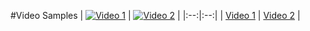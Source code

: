 #Video Samples
| [![Video 1](https://img.youtube.com/vi/AUwFsk5MHtQ/0.jpg)](https://www.youtube.com/watch?v=AUwFsk5MHtQ&t=31s) | [![Video 2](https://img.youtube.com/vi/5zARzLO6RQQ/0.jpg)](https://www.youtube.com/watch?v=5zARzLO6RQQ) |
|:--:|:--:|
| [Video 1](https://www.youtube.com/watch?v=AUwFsk5MHtQ&t=31s) | [Video 2](https://www.youtube.com/watch?v=5zARzLO6RQQ) |


